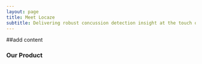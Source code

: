 ```yaml
---
layout: page
title: Meet Locaze
subtitle: Delivering robust concussion detection insight at the touch of your fingertips
---
```


##add content

### Our Product



